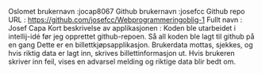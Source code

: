 Oslomet brukernavn :jocap8067 
Github brukernavn :josefcc
Github repo URL : https://github.com/josefcc/Webprogrammeringoblig-1
Fullt navn : Josef Capa
Kort beskrivelse av applikasjonen : Koden ble utarbeidet i intellij-idé før jeg opprettet github-repoen. Så all koden ble lagt til github på en gang Dette er en billettkjøpsapplikasjon. Brukerdata mottas, sjekkes, og hvis riktig data er lagt inn, skrives billettinformasjon ut. Hvis brukeren skriver inn feil, vises en advarsel melding og riktige data blir bedt om.
